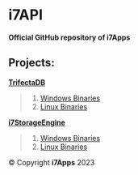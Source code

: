 # i7API

**Official GitHub repository of i7Apps**


## Projects: 

[**TrifectaDB**](https://github.com/Ojas1024/i7api/tree/main/TrifectaDB)
> 1. [Windows Binaries](https://github.com/Ojas1024/i7api/releases/download/v0.0.1/TrifectaDB.exe)
> 2. [Linux Binaries](https://github.com/Ojas1024/i7api/releases/download/v0.0.1/TrifectaDB-linux)


[**i7StorageEngine**](https://github.com/Ojas1024/i7API/tree/main/i7Storage)

> 1. [Windows Binaries](https://github.com/Ojas1024/i7API/releases/download/v2.0.2/i7StorageEngine-win.exe)<br>
> 2. [Linux Binaries](https://github.com/Ojas1024/i7API/releases/download/v2.0.2/i7StorageEngine-linux)


© Copyright **i7Apps**
2023
